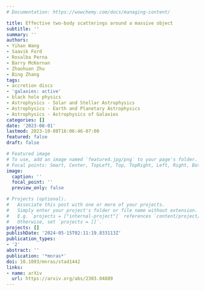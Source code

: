 ```yaml
---
# Documentation: https://wowchemy.com/docs/managing-content/

title: Effective two-body scatterings around a massive object
subtitle: ''
summary: ''
authors:
- Yihan Wang
- Saavik Ford
- Rosalba Perna
- Barry McKernan
- Zhaohuan Zhu
- Bing Zhang
tags:
- accretion discs
- 'galaxies: active'
- black hole physics
- Astrophysics - Solar and Stellar Astrophysics
- Astrophysics - Earth and Planetary Astrophysics
- Astrophysics - Astrophysics of Galaxies
categories: []
date: '2023-08-01'
lastmod: 2023-10-08T16:06:46-07:00
featured: false
draft: false

# Featured image
# To use, add an image named `featured.jpg/png` to your page's folder.
# Focal points: Smart, Center, TopLeft, Top, TopRight, Left, Right, BottomLeft, Bottom, BottomRight.
image:
  caption: ''
  focal_point: ''
  preview_only: false

# Projects (optional).
#   Associate this post with one or more of your projects.
#   Simply enter your project's folder or file name without extension.
#   E.g. `projects = ["internal-project"]` references `content/project/deep-learning/index.md`.
#   Otherwise, set `projects = []`.
projects: []
publishDate: '2024-05-15T02:11:19.833113Z'
publication_types:
- '2'
abstract: ''
publication: '*mnras*'
doi: 10.1093/mnras/stad1442
links:
- name: arXiv
  url: https://arxiv.org/abs/2303.04889
---
```

